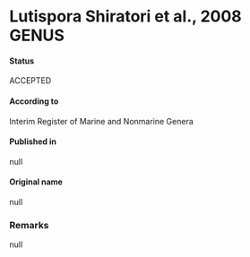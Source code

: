 # Lutispora Shiratori et al., 2008 GENUS

#### Status
ACCEPTED

#### According to
Interim Register of Marine and Nonmarine Genera

#### Published in
null

#### Original name
null

### Remarks
null